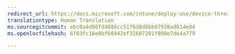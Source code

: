 ```yaml
---
redirect_url: https://docs.microsoft.com/intune/deploy-use/device-threat-protection-subscription-setup
translationtype: Human Translation
ms.sourcegitcommit: ebc0a4d00fd4886cc51f6d8d8bb97938ad814e04
ms.openlocfilehash: 6f03fc16e8bf60442ef31607201f800e7de4a779

---
```




<!--HONumber=Feb17_HO1-->


